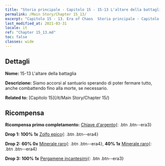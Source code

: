 ```yaml
---
title: "Storia principale - Capitolo 15 - 15-13 L'altare della battaglia"
permalink: /Main Story/Chapter 15_13/
excerpt: "Capitolo 15 - 13. Era of Chaos  Storia principale - Capitolo 15_13. 15-13 L'altare della battaglia"
last_modified_at: 2021-03-31
locale: it
ref: "Chapter 15_13.md"
toc: false
classes: wide
---
```


## Dettagli

 **Nome:** 15-13 L'altare della battaglia

 **Descrizione:** Siamo accorsi al santuario sperando di poter fermare tutto, anche combattendo fino alla morte, se necessario.

 **Related to:** [Capitolo 15](/it/Main Story/Chapter 15/)

## Ricompensa

 **Ricompensa primo completamento:** [Chiave d'argento](/it/Items/con_693/){: .btn .btn--era3}

 **Drop 1:** **100% 1x** [Zolfo epico](/it/Items/mat_50/){: .btn .btn--era4}

 **Drop 2:** **60% 0x** [Minerale raro](/it/Items/mat_40/){: .btn .btn--era4}, **40% 1x** [Minerale raro](/it/Items/mat_40/){: .btn .btn--era4}

 **Drop 3:** **100% 1x** [Pergamene incantesimi](/it/Items/con_694/){: .btn .btn--era3}

